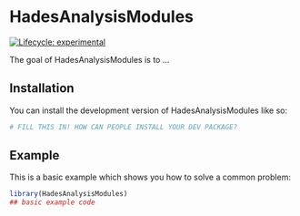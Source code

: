 
# HadesAnalysisModules

<!-- badges: start -->
[![Lifecycle: experimental](https://img.shields.io/badge/lifecycle-experimental-orange.svg)](https://lifecycle.r-lib.org/articles/stages.html#experimental)
<!-- badges: end -->

The goal of HadesAnalysisModules is to ...

## Installation

You can install the development version of HadesAnalysisModules like so:

``` r
# FILL THIS IN! HOW CAN PEOPLE INSTALL YOUR DEV PACKAGE?
```

## Example

This is a basic example which shows you how to solve a common problem:

``` r
library(HadesAnalysisModules)
## basic example code
```


